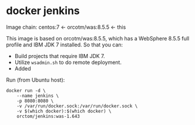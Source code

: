 # docker jenkins

Image chain:
centos:7 <- orcotm/was:8.5.5 <- this

This image is based on orcotm/was:8.5.5, which has a WebSphere 8.5.5 full profile and IBM JDK 7 installed.
So that you can:
 * Build projects that require IBM JDK 7.
 * Utilize `wsadmin.sh` to do remote deployment.
 * Added

Run (from Ubuntu host):
```
docker run -d \
	--name jenkins \
	-p 8080:8080 \
	-v /var/run/docker.sock:/var/run/docker.sock \
	-v $(which docker):$(which docker) \
	orctom/jenkins:was-1.643
```
